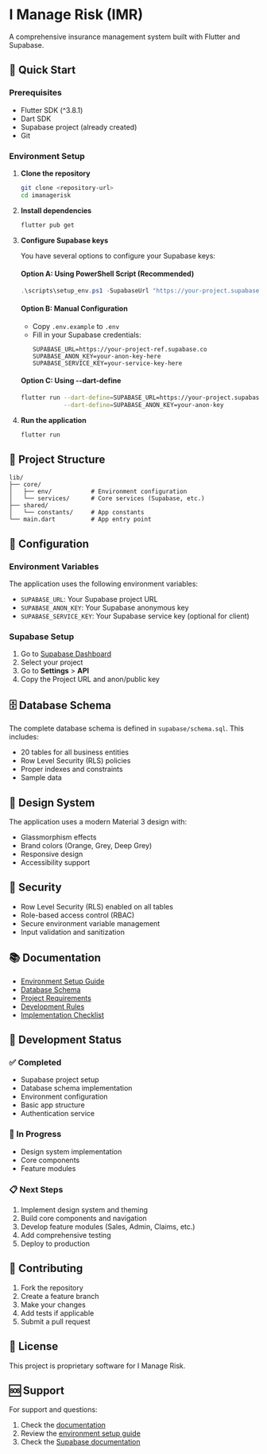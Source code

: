 # I Manage Risk (IMR)

A comprehensive insurance management system built with Flutter and Supabase.

## 🚀 Quick Start

### Prerequisites

- Flutter SDK (^3.8.1)
- Dart SDK
- Supabase project (already created)
- Git

### Environment Setup

1. **Clone the repository**
   ```bash
   git clone <repository-url>
   cd imanagerisk
   ```

2. **Install dependencies**
   ```bash
   flutter pub get
   ```

3. **Configure Supabase keys**

   You have several options to configure your Supabase keys:

   #### Option A: Using PowerShell Script (Recommended)
   ```powershell
   .\scripts\setup_env.ps1 -SupabaseUrl "https://your-project.supabase.co" -SupabaseAnonKey "your-anon-key"
   ```

   #### Option B: Manual Configuration
   - Copy `.env.example` to `.env`
   - Fill in your Supabase credentials:
     ```env
     SUPABASE_URL=https://your-project-ref.supabase.co
     SUPABASE_ANON_KEY=your-anon-key-here
     SUPABASE_SERVICE_KEY=your-service-key-here
     ```

   #### Option C: Using --dart-define
   ```bash
   flutter run --dart-define=SUPABASE_URL=https://your-project.supabase.co \
               --dart-define=SUPABASE_ANON_KEY=your-anon-key
   ```

4. **Run the application**
   ```bash
   flutter run
   ```

## 📁 Project Structure

```
lib/
├── core/
│   ├── env/           # Environment configuration
│   └── services/      # Core services (Supabase, etc.)
├── shared/
│   └── constants/     # App constants
└── main.dart          # App entry point
```

## 🔧 Configuration

### Environment Variables

The application uses the following environment variables:

- `SUPABASE_URL`: Your Supabase project URL
- `SUPABASE_ANON_KEY`: Your Supabase anonymous key
- `SUPABASE_SERVICE_KEY`: Your Supabase service key (optional for client)

### Supabase Setup

1. Go to [Supabase Dashboard](https://app.supabase.com)
2. Select your project
3. Go to **Settings** > **API**
4. Copy the Project URL and anon/public key

## 🗄️ Database Schema

The complete database schema is defined in `supabase/schema.sql`. This includes:

- 20 tables for all business entities
- Row Level Security (RLS) policies
- Proper indexes and constraints
- Sample data

## 🎨 Design System

The application uses a modern Material 3 design with:
- Glassmorphism effects
- Brand colors (Orange, Grey, Deep Grey)
- Responsive design
- Accessibility support

## 🔐 Security

- Row Level Security (RLS) enabled on all tables
- Role-based access control (RBAC)
- Secure environment variable management
- Input validation and sanitization

## 📚 Documentation

- [Environment Setup Guide](ENVIRONMENT_SETUP.md)
- [Database Schema](docs/DATA_SCHEMA.md)
- [Project Requirements](docs/PRD.md)
- [Development Rules](docs/DEV_RULES.md)
- [Implementation Checklist](docs/CHECKLIST.md)

## 🚧 Development Status

### ✅ Completed
- Supabase project setup
- Database schema implementation
- Environment configuration
- Basic app structure
- Authentication service

### 🚧 In Progress
- Design system implementation
- Core components
- Feature modules

### 📋 Next Steps
1. Implement design system and theming
2. Build core components and navigation
3. Develop feature modules (Sales, Admin, Claims, etc.)
4. Add comprehensive testing
5. Deploy to production

## 🤝 Contributing

1. Fork the repository
2. Create a feature branch
3. Make your changes
4. Add tests if applicable
5. Submit a pull request

## 📄 License

This project is proprietary software for I Manage Risk.

## 🆘 Support

For support and questions:
1. Check the [documentation](docs/)
2. Review the [environment setup guide](ENVIRONMENT_SETUP.md)
3. Check the [Supabase documentation](https://supabase.com/docs)
